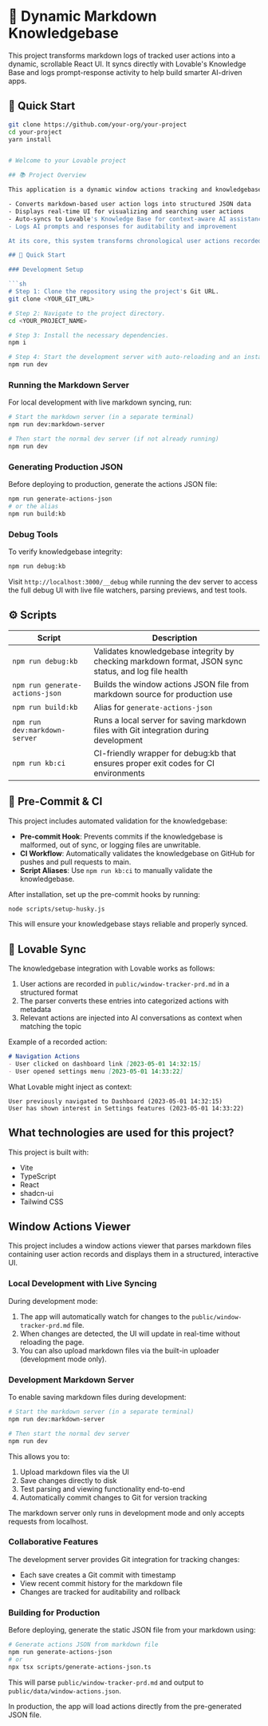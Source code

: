 # 🧠 Dynamic Markdown Knowledgebase

This project transforms markdown logs of tracked user actions into a dynamic, scrollable React UI. It syncs directly with Lovable's Knowledge Base and logs prompt-response activity to help build smarter AI-driven apps.

## 🚀 Quick Start

```bash
git clone https://github.com/your-org/your-project
cd your-project
yarn install


# Welcome to your Lovable project

## 📚 Project Overview

This application is a dynamic window actions tracking and knowledgebase system that:

- Converts markdown-based user action logs into structured JSON data
- Displays real-time UI for visualizing and searching user actions
- Auto-syncs to Lovable's Knowledge Base for context-aware AI assistance
- Logs AI prompts and responses for auditability and improvement

At its core, this system transforms chronological user actions recorded in markdown format into an intelligent knowledgebase that enhances AI interactions by providing relevant context.

## 🚀 Quick Start

### Development Setup

```sh
# Step 1: Clone the repository using the project's Git URL.
git clone <YOUR_GIT_URL>

# Step 2: Navigate to the project directory.
cd <YOUR_PROJECT_NAME>

# Step 3: Install the necessary dependencies.
npm i

# Step 4: Start the development server with auto-reloading and an instant preview.
npm run dev
```

### Running the Markdown Server

For local development with live markdown syncing, run:

```sh
# Start the markdown server (in a separate terminal)
npm run dev:markdown-server

# Then start the normal dev server (if not already running)
npm run dev
```

### Generating Production JSON

Before deploying to production, generate the actions JSON file:

```sh
npm run generate-actions-json
# or the alias
npm run build:kb
```

### Debug Tools

To verify knowledgebase integrity:

```sh
npm run debug:kb
```

Visit `http://localhost:3000/__debug` while running the dev server to access the full debug UI with live file watchers, parsing previews, and test tools.

## ⚙️ Scripts

| Script | Description |
|--------|-------------|
| `npm run debug:kb` | Validates knowledgebase integrity by checking markdown format, JSON sync status, and log file health |
| `npm run generate-actions-json` | Builds the window actions JSON file from markdown source for production use |
| `npm run build:kb` | Alias for `generate-actions-json` |
| `npm run dev:markdown-server` | Runs a local server for saving markdown files with Git integration during development |
| `npm run kb:ci` | CI-friendly wrapper for debug:kb that ensures proper exit codes for CI environments |

## 🧪 Pre-Commit & CI

This project includes automated validation for the knowledgebase:

- **Pre-commit Hook**: Prevents commits if the knowledgebase is malformed, out of sync, or logging files are unwritable.
- **CI Workflow**: Automatically validates the knowledgebase on GitHub for pushes and pull requests to main.
- **Script Aliases**: Use `npm run kb:ci` to manually validate the knowledgebase.

After installation, set up the pre-commit hooks by running:

```sh
node scripts/setup-husky.js
```

This will ensure your knowledgebase stays reliable and properly synced.

## 🧠 Lovable Sync

The knowledgebase integration with Lovable works as follows:

1. User actions are recorded in `public/window-tracker-prd.md` in a structured format
2. The parser converts these entries into categorized actions with metadata
3. Relevant actions are injected into AI conversations as context when matching the topic

Example of a recorded action:
```markdown
# Navigation Actions
- User clicked on dashboard link [2023-05-01 14:32:15]
- User opened settings menu [2023-05-01 14:33:22]
```

What Lovable might inject as context:
```
User previously navigated to Dashboard (2023-05-01 14:32:15)
User has shown interest in Settings features (2023-05-01 14:33:22)
```

## What technologies are used for this project?

This project is built with:

- Vite
- TypeScript
- React
- shadcn-ui
- Tailwind CSS

## Window Actions Viewer

This project includes a window actions viewer that parses markdown files containing user action records and displays them in a structured, interactive UI.

### Local Development with Live Syncing

During development mode:
1. The app will automatically watch for changes to the `public/window-tracker-prd.md` file.
2. When changes are detected, the UI will update in real-time without reloading the page.
3. You can also upload markdown files via the built-in uploader (development mode only).

### Development Markdown Server

To enable saving markdown files during development:

```sh
# Start the markdown server (in a separate terminal)
npm run dev:markdown-server

# Then start the normal dev server
npm run dev
```

This allows you to:
1. Upload markdown files via the UI
2. Save changes directly to disk
3. Test parsing and viewing functionality end-to-end
4. Automatically commit changes to Git for version tracking

The markdown server only runs in development mode and only accepts requests from localhost.

### Collaborative Features

The development server provides Git integration for tracking changes:
- Each save creates a Git commit with timestamp
- View recent commit history for the markdown file
- Changes are tracked for auditability and rollback

### Building for Production

Before deploying, generate the static JSON file from your markdown using:

```sh
# Generate actions JSON from markdown file
npm run generate-actions-json
# or
npx tsx scripts/generate-actions-json.ts
```

This will parse `public/window-tracker-prd.md` and output to `public/data/window-actions.json`.

In production, the app will load actions directly from the pre-generated JSON file.
